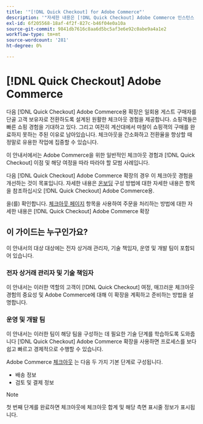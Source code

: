 ```yaml
---
title: '"[!DNL Quick Checkout] for Adobe Commerce"'
description: '"자세한 내용은 [!DNL Quick Checkout] Adobe Commerce 인스턴스 및 확장을 성공적으로 온보드 및 설정하는 방법을 활용할 수 있습니다."'
exl-id: 6f205568-18af-4f2f-827c-b46f04e0a10a
source-git-commit: 9841db7616c8aa6d5bc5af3e6e92c0abe9a4a1e2
workflow-type: tm+mt
source-wordcount: '281'
ht-degree: 0%

---
```


# [!DNL Quick Checkout] Adobe Commerce

다음 [!DNL Quick Checkout] Adobe Commerce용 확장은 일회용 게스트 구매자를 단골 고객 보유자로 전환하도록 설계된 원활한 체크아웃 경험을 제공합니다. 쇼핑객들은 빠른 쇼핑 경험을 기대하고 있다. 그리고 여전히 계산대에서 마찰이 쇼핑객의 구매를 완료하지 못하는 주된 이유로 남아있습니다. 체크아웃을 간소화하고 전환율을 향상할 때 정말로 유용한 작업에 집중할 수 있습니다.

이 안내서에서는 Adobe Commerce을 위한 일반적인 체크아웃 경험과 [!DNL Quick Checkout] 이점 및 해당 여정을 따라 따라야 할 모범 사례입니다.

다음 [!DNL Quick Checkout] Adobe Commerce 확장의 경우 이 체크아웃 경험을 개선하는 것이 목표입니다. 자세한 내용은 [온보딩](../quick-checkout/onboarding.md) 구성 방법에 대한 자세한 내용은 항목을 참조하십시오 [!DNL Quick Checkout] Adobe Commerce용.

을(를) 확인합니다. [체크아웃 페이지](../quick-checkout/checkout-page.md) 항목을 사용하여 주문을 처리하는 방법에 대한 자세한 내용은 [!DNL Quick Checkout] Adobe Commerce 확장

## 이 가이드는 누구인가요?

이 안내서의 대상 대상에는 전자 상거래 관리자, 기술 책임자, 운영 및 개발 팀이 포함되어 있습니다.

### 전자 상거래 관리자 및 기술 책임자

이 안내서는 이러한 역할의 고객이 [!DNL Quick Checkout] 여정, 매끄러운 체크아웃 경험의 중요성 및 Adobe Commerce에 대해 이 확장을 계획하고 준비하는 방법을 설명합니다.

### 운영 및 개발 팀

이 안내서는 이러한 팀이 해당 팀을 구성하는 데 필요한 기술 단계를 학습하도록 도와줍니다 [!DNL Quick Checkout] Adobe Commerce 확장을 사용하면 프로세스를 보다 쉽고 빠르고 경제적으로 수행할 수 있습니다.

Adobe Commerce [체크아웃](https://glossary.magento.com/checkout) 는 다음 두 가지 기본 단계로 구성됩니다.

- 배송 정보
- 검토 및 결제 정보

>[!NOTE]
>
> 첫 번째 단계를 완료하면 체크아웃에 체크아웃 합계 및 해당 측면 표시줄 정보가 표시됩니다.
